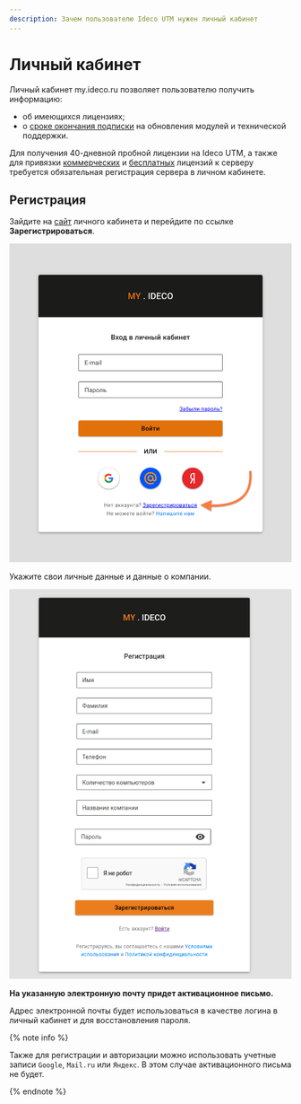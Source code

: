 ```yaml
---
description: Зачем пользователю Ideco UTM нужен личный кабинет
---
```


# Личный кабинет

Личный кабинет my.ideco.ru позволяет пользователю получить информацию:

* об имеющихся лицензиях;
* о [сроке окончания подписки](https://2020.ideco.ru/development) на обновления модулей и технической поддержки.

Для получения 40-дневной пробной лицензии на Ideco UTM, а также для привязки [коммерческих](https://2020.ideco.ru/buy) и [бесплатных](https://ideco.ru/kontakty) лицензий к серверу требуется обязательная регистрация сервера в личном кабинете.

## Регистрация

Зайдите на [сайт](https://my.ideco.ru/#/login/?next=/utm/license/) личного кабинета и перейдите по ссылке **Зарегистрироваться**.

![](../../_images/registation.png)

Укажите свои личные данные и данные о компании.

![](../../_images/reglk.png)

**На указанную электронную почту придет активационное письмо.**

Адрес электронной почты будет использоваться в качестве логина в личный кабинет и для восстановления пароля.

{% note info %}

Также для регистрации и авторизации можно использовать учетные записи `Google`, `Mail.ru` или `Яндекс`. В этом случае активационного письма не будет.

{% endnote %}


